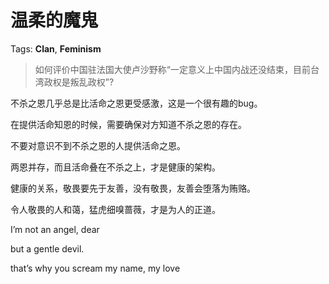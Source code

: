 # 温柔的魔鬼

Tags: **Clan**, **Feminism**

> 如何评价中国驻法国大使卢沙野称“一定意义上中国内战还没结束，目前台湾政权是叛乱政权”?



不杀之恩几乎总是比活命之恩更受感激，这是一个很有趣的bug。

在提供活命知恩的时候，需要确保对方知道不杀之恩的存在。

不要对意识不到不杀之恩的人提供活命之恩。

两恩并存，而且活命叠在不杀之上，才是健康的架构。

健康的关系，敬畏要先于友善，没有敬畏，友善会堕落为贿赂。

令人敬畏的人和蔼，猛虎细嗅蔷薇，才是为人的正道。

  


I’m not an angel, dear

but a gentle devil.

that’s why you scream my name, my love



